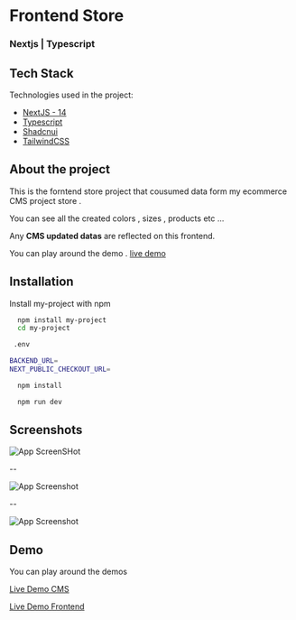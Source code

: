 # Frontend Store

### Nextjs | Typescript

## Tech Stack

Technologies used in the project:

- [NextJS - 14](https://nextjs.org/)
- [Typescript](https://www.typescriptlang.org/)
- [Shadcnui](https://ui.shadcn.com/)
- [TailwindCSS](https://tailwindcss.com/)

## About the project

This is the forntend store project that cousumed data form my ecommerce CMS project store .

You can see all the created colors , sizes , products etc ...

Any **CMS updated datas** are reflected on this frontend.

You can play around the demo . [live demo](https://ecommerce-frontend-omega-ten.vercel.app/)

## Installation

Install my-project with npm

```bash
  npm install my-project
  cd my-project
```

```bash
 .env

BACKEND_URL=
NEXT_PUBLIC_CHECKOUT_URL=

```

```bash
  npm install
```

```bash
  npm run dev
```

## Screenshots

![App ScreenSHot](https://gmcbpoevhicvdrpjtdpc.supabase.co/storage/v1/object/public/ecommerce/ecommerce-frontend.png)

--

![App Screenshot](https://gmcbpoevhicvdrpjtdpc.supabase.co/storage/v1/object/public/ecommerce/pre.png)

--

![App Screenshot](https://gmcbpoevhicvdrpjtdpc.supabase.co/storage/v1/object/public/ecommerce/checkout.png)

## Demo

You can play around the demos

[Live Demo CMS](https://ecommerce-cms-one.vercel.app/)

[Live Demo Frontend](https://ecommerce-frontend-omega-ten.vercel.app/)
